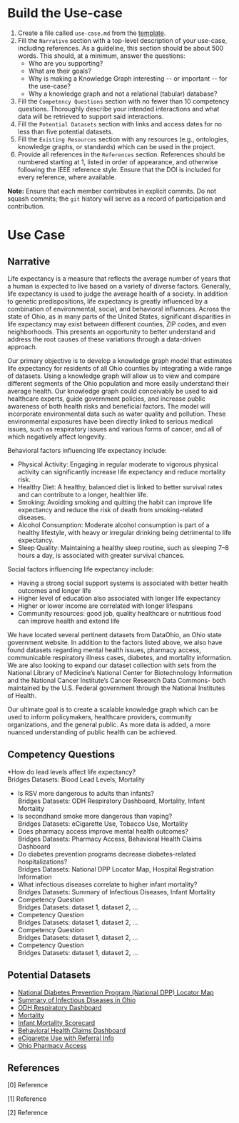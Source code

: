 # Build the Use-case
1. Create a file called `use-case.md` from the [template](../templates/use-case.md).
2. Fill the `Narrative` section with a top-level description of your use-case, including references. As a guideline, this section should be about 500 words. This should, at a minimum, answer the questions:
    * Who are you supporting?
    * What are their goals?
    * Why is making a Knowledge Graph interesting -- or important -- for the use-case? 
    * Why a knowledge graph and not a relational (tabular) database?
3. Fill the `Competency Questions` section with no fewer than 10 competency questions. Thoroughly describe your intended interactions and what data will be retrieved to support said interactions.
4. Fill the `Potential Datasets` section with links and access dates for no less than five potential datasets.
5. Fill the `Existing Resources` section with any resources (e.g., ontologies, knowledge graphs, or standards) which can be used in the project.
6. Provide all references in the `References` section. References should be numbered starting at 1, listed in order of appearance, and otherwise following the IEEE reference style. Ensure that the DOI is included for every reference, where available.

**Note:** Ensure that each member contributes in explicit commits. Do not squash commits; the `git` history will serve as a record of participation and contribution.

# Use Case
## Narrative
Life expectancy is a measure that reflects the average number of years that a human is expected to live based on a variety of diverse factors. Generally, life expectancy is used to judge the average health of a society.
In addition to genetic predispositions, life expectancy is greatly influenced by a combination of environmental, social, and behavioral influences.
Across the state of Ohio, as in many parts of the United States, significant disparities in life expectancy may exist between different counties, ZIP codes, and even neighborhoods.
This presents an opportunity to better understand and address the root causes of these variations through a data-driven approach.

Our primary objective is to develop a knowledge graph model that estimates life expectancy for residents of all Ohio counties by integrating a wide range of datasets.
Using a knowledge graph will allow us to view and compare different segments of the Ohio population and more easily understand their average health.
Our knowledge graph could conceivably be used to aid healthcare experts, guide government policies, and increase public awareness of both health risks and beneficial factors.
The model will incorporate environmental data such as water quality and pollution.
These environmental exposures have been directly linked to serious medical issues, such as respiratory issues and various forms of cancer, and all of which negatively affect longevity.

Behavioral factors influencing life expectancy include:
* Physical Activity: Engaging in regular moderate to vigorous physical activity can significantly increase life expectancy and reduce mortality risk. 
* Healthy Diet: A healthy, balanced diet is linked to better survival rates and can contribute to a longer, healthier life. 
* Smoking: Avoiding smoking and quitting the habit can improve life expectancy and reduce the risk of death from smoking-related diseases. 
* Alcohol Consumption: Moderate alcohol consumption is part of a healthy lifestyle, with heavy or irregular drinking being detrimental to life expectancy. 
* Sleep Quality: Maintaining a healthy sleep routine, such as sleeping 7–8 hours a day, is associated with greater survival chances.

Social factors influencing life expectancy include:
* Having a strong social support systems is associated with better health outcomes and longer life
* Higher level of education also associated with longer life expectancy
* Higher or lower income are correlated with longer lifespans
* Community resources: good job, quality healthcare or nutritious food can improve health and extend life

We have located several pertinent datasets from DataOhio, an Ohio state government website.
In addition to the factors listed above, we also have found datasets regarding mental health issues, pharmacy access, communicable respiratory illness cases, diabetes, and mortality information.
We are also looking to expand our dataset collection with sets from the National Library of Medicine’s National Center for Biotechnology Information and the National Cancer Institute’s Cancer Research Data Commons- both maintained by the U.S. Federal government through the National Institutes of Health.

Our ultimate goal is to create a scalable knowledge graph which can be used to inform policymakers, healthcare providers, community organizations, and the general public. As more data is added, a more nuanced understanding of public health can be achieved.


## Competency Questions
*How do lead levels affect life expectancy?<br>
Bridges Datasets: Blood Lead Levels, Mortality
* Is RSV more dangerous to adults than infants?<br>
Bridges Datasets: ODH Respiratory Dashboard, Mortality, Infant Mortality
* Is secondhand smoke more dangerous than vaping?<br>
Bridges Datasets: eCigarette Use, Tobacco Use, Mortality
* Does pharmacy access improve mental health outcomes?<br>
Bridges Datasets: Pharmacy Access, Behavioral Health Claims Dashboard
* Do diabetes prevention programs decrease diabetes-related hospitalizations?<br>
Bridges Datasets: National DPP Locator Map, Hospital Registration Information
* What infectious diseases correlate to higher infant mortality?<br>
Bridges Datasets: Summary of Infectious Diseases, Infant Mortality
* Competency Question<br>
Bridges Datasets: dataset 1, dataset 2, ...
* Competency Question<br>
Bridges Datasets: dataset 1, dataset 2, ...
* Competency Question<br>
Bridges Datasets: dataset 1, dataset 2, …
* Competency Question<br>
Bridges Datasets: dataset 1, dataset 2, ...

## Potential Datasets
* [National Diabetes Prevention Program (National DPP) Locator Map](https://data.ohio.gov/wps/portal/gov/data/view/national-diabetes-prevention-program-_national-dpp_-locator-map)
* [Summary of Infectious Diseases in Ohio](https://data.ohio.gov/wps/portal/gov/data/view/summary-of-infectious-diseases-in-ohio)
* [ODH Respiratory Dashboard](https://data.ohio.gov/wps/portal/gov/data/view/ohio-department-of-health-respiratory-dashboard)
* [Mortality](https://data.ohio.gov/wps/portal/gov/data/view/mortality)
* [Infant Mortality Scorecard](https://data.ohio.gov/wps/portal/gov/data/view/ohio-infant-mortality-scorecard)
* [Behavioral Health Claims Dashboard](https://data.ohio.gov/wps/portal/gov/data/view/mental-health-and-addiction-services-claims-dashboard)
* [eCigarette Use with Referral Info](https://data.ohio.gov/wps/portal/gov/data/view/ecigarette-use-with-referral-info)
* [Ohio Pharmacy Access](https://data.ohio.gov/wps/portal/gov/data/view/ohio-pharmacy-assessment-)



## References
[0] Reference




[1] Reference




[2] Reference
